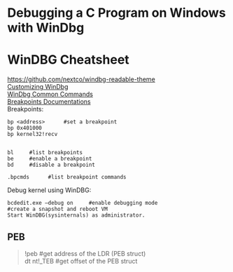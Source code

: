 # Debugging a C Program on Windows with WinDbg     
# WinDBG Cheatsheet   
https://github.com/nextco/windbg-readable-theme     
[Customizing WinDbg](https://www.zachburlingame.com/2011/12/customizing-your-windbg-workspace-and-color-scheme/)     
[WinDbg Common Commands](http://windbg.info/doc/1-common-cmds.html)       
[Breakpoints Documentations](https://learn.microsoft.com/en-us/windows-hardware/drivers/debuggercmds/bp--bu--bm--set-breakpoint-0)   
Breakpoints:  

    bp <address>      #set a breakpoint   
    bp 0x401000   
    bp kernel32!recv   
       

    bl     #list breakpoints  
    be     #enable a breakpoint   
    bd     #disable a breakpoint   
  
    .bpcmds      #list breakpoint commands   
  
Debug kernel using WinDBG:     
```
bcdedit.exe –debug on     #enable debugging mode
#create a snapshot and reboot VM
Start WinDBG(sysinternals) as administrator.  
```

## PEB   
> !peb   #get address of the LDR (PEB struct)        
> dt nt!_TEB    #get offset of the PEB struct   

